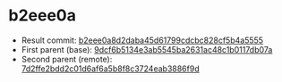 # b2eee0a
- Result commit: [b2eee0a8d2daba45d61799cdcbc828cf5b4a5555](https://github.com/fmalpartida/Marlin/commit/b2eee0a8d2daba45d61799cdcbc828cf5b4a5555)
- First parent (base): [9dcf6b5134e3ab5545ba2631ac48c1b0117db07a](https://github.com/fmalpartida/Marlin/commit/9dcf6b5134e3ab5545ba2631ac48c1b0117db07a)
- Second parent (remote): [7d2ffe2bdd2c01d6af6a5b8f8c3724eab3886f9d](https://github.com/fmalpartida/Marlin/commit/7d2ffe2bdd2c01d6af6a5b8f8c3724eab3886f9d)
